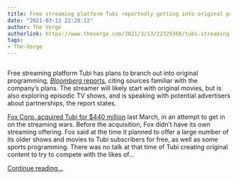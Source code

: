 ```yaml
---
title: Free streaming platform Tubi reportedly getting into original programming
date: "2021-03-13 22:20:12"
author: The Verge
authorlink: https://www.theverge.com/2021/3/13/22329368/tubi-streaming-original-programming-fox
tags:
- The-Verge
---
```

<figure>
      <img alt="" src="https://cdn.vox-cdn.com/thumbor/wew5vdATk2Inza4LZPnvVRvMLJw=/78x0:923x563/1310x873/cdn.vox-cdn.com/uploads/chorus_image/image/68961615/tubi.0.png" />
    </figure>

  <p id="kLe56r">Free streaming platform Tubi has plans to branch out into original programming, <a href="https://www.bloomberg.com/news/articles/2021-03-13/fox-s-tubi-made-millions-with-reruns-now-it-wants-original-programming?sref=ExbtjcSG"><em>Bloomberg </em>reports</a>, citing sources familiar with the company’s plans. The streamer will likely start with original movies, but is also exploring episodic TV shows, and is speaking with potential advertisers about partnerships, the report states. </p>
<p id="Xpiz8q"><a href="https://www.theverge.com/2020/3/17/21184294/fox-tubi-acquisition-streaming-wars-news-sports-xumi-comcast-pluto-viacomcbs">Fox Corp. acquired Tubi for $440 million</a> last March, in an attempt to get in on the streaming wars. Before the acquisition, Fox didn’t have its own streaming offering. Fox said at the time it planned to offer a large number of its older shows and movies to Tubi subscribers for free, as well as some sports programming. There was no talk at that time of Tubi creating original content to try to compete with the likes of...</p>
  <p>
    <a href="https://www.theverge.com/2021/3/13/22329368/tubi-streaming-original-programming-fox">Continue reading&hellip;</a>
  </p>